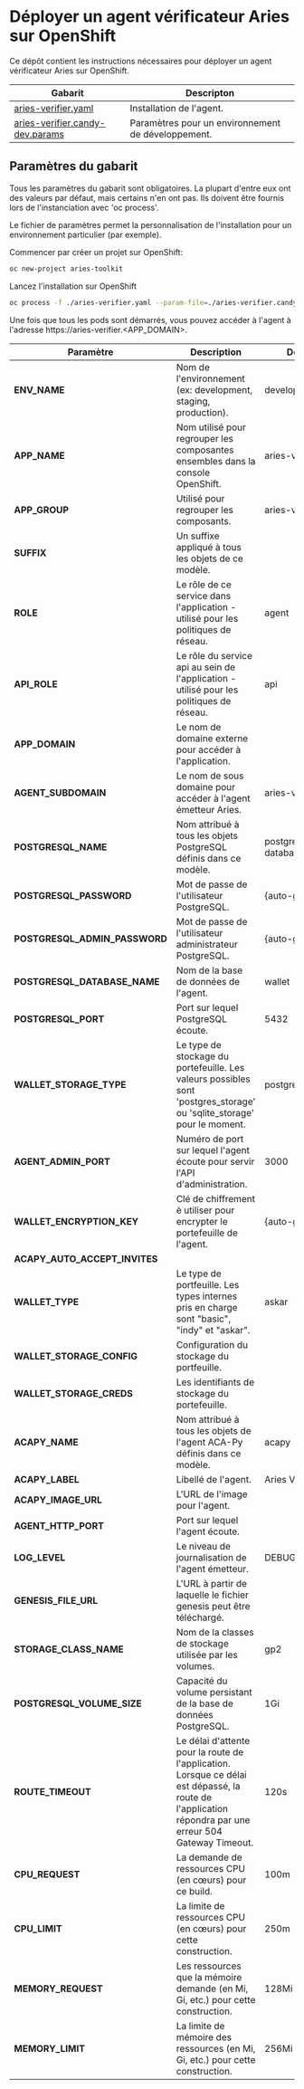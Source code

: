 # Déployer un agent vérificateur Aries sur OpenShift

Ce dépôt contient les instructions nécessaires pour déployer un agent vérificateur Aries sur OpenShift.

| Gabarit  | Descripton |
| -------- | ---------- |
| [aries-verifier.yaml](https://github.com/CQEN-QDCE/aries-toolkit/blob/master/openshift/templates/verifier/aries-verifier.yaml) | Installation de l'agent. |
| [aries-verifier.candy-dev.params](https://github.com/CQEN-QDCE/aries-toolkit/blob/master/openshift/templates/verifier/aries-verifier.candy-dev.params) | Paramètres pour un environnement de développement. |

## Paramètres du gabarit

Tous les paramètres du gabarit sont obligatoires. La plupart d'entre eux ont des valeurs par défaut, mais certains n'en ont pas. Ils doivent être fournis lors de l'instanciation avec 'oc process'.

Le fichier de paramètres permet la personnalisation de l'installation pour un environnement particulier (par exemple).

Commencer par créer un projet sur OpenShift:
```bash
oc new-project aries-toolkit
```
Lancez l'installation sur OpenShift
```bash
oc process -f ./aries-verifier.yaml --param-file=./aries-verifier.candy-dev.params | oc apply -f -
```

Une fois que tous les pods sont démarrés, vous pouvez accéder à l'agent à l'adresse https://aries-verifier.<APP_DOMAIN>.

| Paramètre | Description | Défaut      |
| --------- | ----------- | ----------- |
| **ENV_NAME** | Nom de l'environnement (ex: development, staging, production). | development |
| **APP_NAME** | Nom utilisé pour regrouper les composantes ensembles dans la console OpenShift. | aries-verifier |
| **APP_GROUP** | Utilisé pour regrouper les composants. | aries-verifier |
| **SUFFIX** | Un suffixe appliqué à tous les objets de ce modèle. | |
| **ROLE** | Le rôle de ce service dans l'application - utilisé pour les politiques de réseau. | agent |
| **API_ROLE** | Le rôle du service api au sein de l'application - utilisé pour les politiques de réseau. | api |
| **APP_DOMAIN** | Le nom de domaine externe pour accéder à l'application. | |
| **AGENT_SUBDOMAIN** | Le nom de sous domaine pour accéder à l'agent émetteur Aries. | aries-verifier |
| **POSTGRESQL_NAME** | Nom attribué à tous les objets PostgreSQL définis dans ce modèle. | postgres-database |
| **POSTGRESQL_PASSWORD** | Mot de passe de l'utilisateur PostgreSQL. | {auto-généré} |
| **POSTGRESQL_ADMIN_PASSWORD** | Mot de passe de l'utilisateur administrateur PostgreSQL. | {auto-généré} |
| **POSTGRESQL_DATABASE_NAME** | Nom de la base de données de l'agent. | wallet |
| **POSTGRESQL_PORT** | Port sur lequel PostgreSQL écoute. | 5432 |
| **WALLET_STORAGE_TYPE** | Le type de stockage du portefeuille. Les valeurs possibles sont 'postgres_storage' ou 'sqlite_storage' pour le moment. | postgres_storage |
| **AGENT_ADMIN_PORT** | Numéro de port sur lequel l'agent écoute pour servir l'API d'administration. | 3000 |
| **WALLET_ENCRYPTION_KEY** | Clé de chiffrement è utiliser pour encrypter le portefeuille de l'agent. | {auto-généré} |
| **ACAPY_AUTO_ACCEPT_INVITES** | | |
| **WALLET_TYPE** | Le type de portfeuille. Les types internes pris en charge sont "basic", "indy" et "askar". | askar |
| **WALLET_STORAGE_CONFIG** | Configuration du stockage du portfeuille. |  |
| **WALLET_STORAGE_CREDS** | Les identifiants de stockage du portefeuille. |  |
| **ACAPY_NAME** | Nom attribué à tous les objets de l'agent ACA-Py définis dans ce modèle. | acapy |
| **ACAPY_LABEL** | Libellé de l'agent. | Aries Verifier |
| **ACAPY_IMAGE_URL** | L'URL de l'image pour l'agent. |  |
| **AGENT_HTTP_PORT** | Port sur lequel l'agent écoute. |  |
| **LOG_LEVEL** | Le niveau de journalisation de l'agent émetteur. | DEBUG |
| **GENESIS_FILE_URL** | L'URL à partir de laquelle le fichier genesis peut être téléchargé. |  |
| **STORAGE_CLASS_NAME** | Nom de la classes de stockage utilisée par les volumes. | gp2 |
| **POSTGRESQL_VOLUME_SIZE** | Capacité du volume persistant de la base de données PostgreSQL. | 1Gi |
| **ROUTE_TIMEOUT** | Le délai d'attente pour la route de l'application.  Lorsque ce délai est dépassé, la route de l'application répondra par une erreur 504 Gateway Timeout. | 120s |
| **CPU_REQUEST** | La demande de ressources CPU (en cœurs) pour ce build. | 100m |
| **CPU_LIMIT** | La limite de ressources CPU (en cœurs) pour cette construction. | 250m |
| **MEMORY_REQUEST** | Les ressources que la mémoire demande (en Mi, Gi, etc.) pour cette construction. | 128Mi |
| **MEMORY_LIMIT** | La limite de mémoire des ressources (en Mi, Gi, etc.) pour cette construction. | 256Mi |

